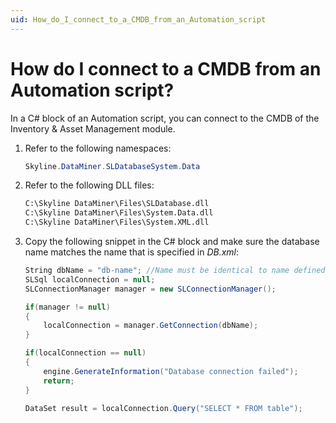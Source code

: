 ```yaml
---
uid: How_do_I_connect_to_a_CMDB_from_an_Automation_script
---
```


# How do I connect to a CMDB from an Automation script?

In a C# block of an Automation script, you can connect to the CMDB of the Inventory & Asset Management module.

1. Refer to the following namespaces:

    ```cs
    Skyline.DataMiner.SLDatabaseSystem.Data
    ```

2. Refer to the following DLL files:

    ```txt
    C:\Skyline DataMiner\Files\SLDatabase.dll
    C:\Skyline DataMiner\Files\System.Data.dll
    C:\Skyline DataMiner\Files\System.XML.dll
    ```

3. Copy the following snippet in the C# block and make sure the database name matches the name that is specified in *DB.xml*:

    ```cs
    String dbName = "db-name"; //Name must be identical to name defined in db.xml
    SLSql localConnection = null;
    SLConnectionManager manager = new SLConnectionManager();

    if(manager != null)
    {
        localConnection = manager.GetConnection(dbName);
    }

    if(localConnection == null)
    {
        engine.GenerateInformation("Database connection failed");
        return;
    }

    DataSet result = localConnection.Query("SELECT * FROM table");
    ```
